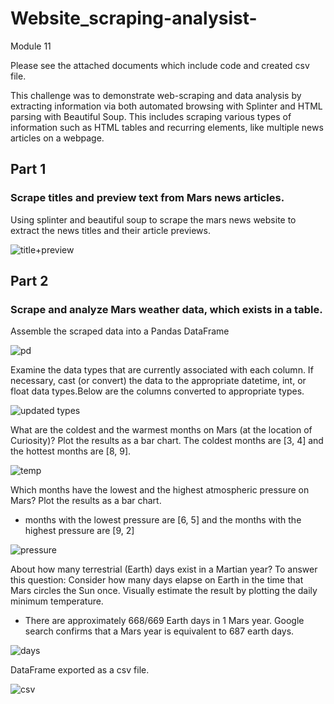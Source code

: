 # Website_scraping-analysist-
Module 11

Please see the attached documents which include code and created csv file.

This challenge was to demonstrate web-scraping and data analysis by extracting information via both automated browsing with Splinter and HTML parsing with Beautiful Soup. This includes scraping various types of information such as HTML tables and recurring elements, like multiple news articles on a webpage.

## Part 1
### Scrape titles and preview text from Mars news articles.

Using splinter and beautiful soup to scrape the mars news website to extract the news titles and their article previews.

![title+preview](https://user-images.githubusercontent.com/120147552/225094347-09f81829-5d90-454e-8112-ab7c7e2d78c3.png)

## Part 2
### Scrape and analyze Mars weather data, which exists in a table.

Assemble the scraped data into a Pandas DataFrame

![pd](https://user-images.githubusercontent.com/120147552/225095795-c07f9f54-cfe4-4ee7-939f-b704d6f7185c.png)

Examine the data types that are currently associated with each column. If necessary, cast (or convert) the data to the appropriate datetime, int, or float data types.Below are the columns converted to appropriate types.

![updated types](https://user-images.githubusercontent.com/120147552/225096245-7bc2fc5d-ddc7-4e9b-872a-c3d52269b4be.png)

What are the coldest and the warmest months on Mars (at the location of Curiosity)? Plot the results as a bar chart.
The coldest months are [3, 4] and the hottest months are [8, 9].

![temp](https://user-images.githubusercontent.com/120147552/225097782-003003c8-c79e-435a-8c5f-628e78baa0b5.png)

Which months have the lowest and the highest atmospheric pressure on Mars? Plot the results as a bar chart.
*  months with the lowest pressure are [6, 5] and the months with the highest pressure are [9, 2]

![pressure](https://user-images.githubusercontent.com/120147552/225098359-395b4bf2-a421-458e-a627-aee2bfc51b9b.png)

About how many terrestrial (Earth) days exist in a Martian year? To answer this question:
Consider how many days elapse on Earth in the time that Mars circles the Sun once.
Visually estimate the result by plotting the daily minimum temperature.
* There are approximately 668/669 Earth days in 1 Mars year. Google search confirms that a Mars year is equivalent to 687 earth days.

![days](https://user-images.githubusercontent.com/120147552/225098671-d1603075-1eb6-4dac-8fe2-c1c75893b308.png)

DataFrame exported as a csv file.

![csv](https://user-images.githubusercontent.com/120147552/225099158-2eb8ef9b-3281-4f35-8ba3-e7d836ba123e.png)
